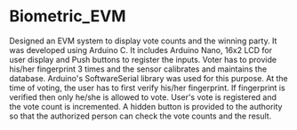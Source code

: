 # Biometric_EVM
Designed an EVM system to display vote counts and the winning party. It was developed using Arduino C. It includes Arduino Nano, 16x2 LCD for user display and Push buttons to register the inputs. Voter has to provide his/her fingerprint 3 times and the sensor calibrates and maintains the database. Arduino's SoftwareSerial library was used for this purpose. At the time of voting, the user has to first verify his/her fingerprint. If fingerprint is verified then only he/she is allowed to vote. User's vote is registered and the vote count is incremented. A hidden button is provided to the authority so that the authorized person can check the vote counts and the result.
